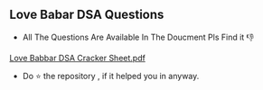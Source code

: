 Love Babar DSA Questions
---------------------------------------------------------

* All The Questions Are Available In The Doucment Pls Find it 👎

[Love Babbar DSA Cracker Sheet.pdf](https://github.com/Vikas2201/Programming-In-C/files/8055755/Love.Babbar.DSA.Cracker.Sheet.pdf)

* Do ⭐ the repository , if it helped you in anyway.
